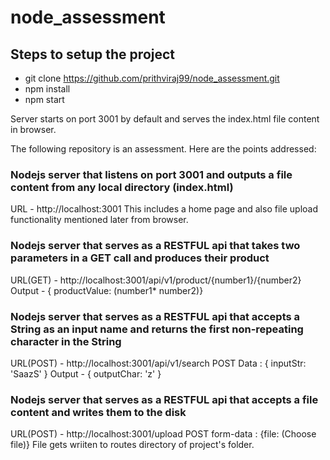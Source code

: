 # node_assessment

## Steps to setup the project
- git clone https://github.com/prithviraj99/node_assessment.git
- npm install
- npm start

Server starts on port 3001 by default and serves the index.html file content in browser.

The following repository is an assessment. Here are the points addressed:

### Nodejs server that listens on port 3001 and outputs a file content from any local directory (index.html) 

URL - http://localhost:3001
This includes a home page and also file upload functionality mentioned later from browser.

### Nodejs server that serves as a RESTFUL api that takes two parameters in a GET call and produces their product

URL(GET) - http://localhost:3001/api/v1/product/{number1}/{number2}
Output - { productValue: (number1* number2)}

### Nodejs server that serves as a RESTFUL  api that accepts a String as an input name and returns the first non-repeating character in the String

URL(POST) - http://localhost:3001/api/v1/search 
POST Data : { inputStr: 'SaazS' }
Output - { outputChar: 'z' }

### Nodejs server that serves as a RESTFUL  api that accepts a file content and writes them to the disk

URL(POST) - http://localhost:3001/upload
POST form-data : {file: (Choose file)}
File gets wriiten to routes directory of project's folder.
